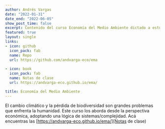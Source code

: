 ```yaml
---
author: Andrés Vargas
date: "2022-01-31"
date_end: "2022-06-05"
show_post_time: false
excerpt: Contenido del curso Economía del Medio Ambiente dictado a estudiantes de pregrado en economía de la Universidad del Norte
featured: true
layout: single
links:
- icon: github
  icon_pack: fab
  name: Repo
  url: https://github.com/andvarga-eco/ema
  
- icon: book
  icon_pack: fab
  name: Notas de clase
  url: https://andvarga-eco.github.io/ema/

title: Economía del Medio Ambiente
---
```


El cambio climático y la pérdida de biodiversidad son grandes problemas que enfrenta la humanidad. Este curso los aborda desde la perspectiva económica, adoptando una lógica de sistemas/complejidad. Acá encuentras las [https://andvarga-eco.github.io/ema/](Notas de clase)
